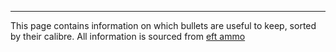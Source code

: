 
---
This page contains information on which bullets are useful to keep, sorted by their calibre. All information is sourced from [eft ammo](https://www.eft-ammo.com)



